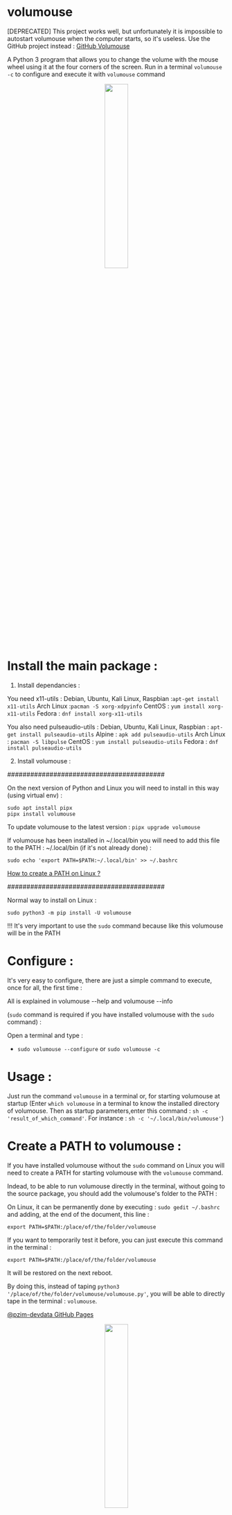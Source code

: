 # volumouse
[DEPRECATED] This project works well, but unfortunately it is impossible to autostart volumouse when the computer starts, so it's useless. Use the GitHub project instead : [GitHub Volumouse](https://github.com/pzim-devdata/volumouse)

 A Python 3 program that allows you to change the volume with the mouse wheel using it at the four corners of the screen. 
Run in a terminal `volumouse -c` to configure and execute it with `volumouse` command


<p align="center" width="100%">
    <img width="33%" src="https://www.evinco-software.com/eng/techImage/volumouse-mouse-volume-control.jpg"> 
</p>


# Install the main package :


1. Install dependancies :

You need x11-utils :
Debian, Ubuntu, Kali Linux, Raspbian :`apt-get install x11-utils`
Arch Linux :`pacman -S xorg-xdpyinfo`
CentOS : `yum install xorg-x11-utils`
Fedora : `dnf install xorg-x11-utils`

You also need pulseaudio-utils :
Debian, Ubuntu, Kali Linux, Raspbian : `apt-get install pulseaudio-utils`
Alpine : `apk add pulseaudio-utils`
Arch Linux : `pacman -S libpulse`
CentOS : `yum install pulseaudio-utils`
Fedora : `dnf install pulseaudio-utils`


2. Install volumouse :

#########################################

On the next version of Python and Linux you will need to install in this way (using virtual env) :

```
sudo apt install pipx
pipx install volumouse
```
To update volumouse to the latest version :
`pipx upgrade volumouse`

If volumouse has been installed in ~/.local/bin you will need to add this file to the PATH : ~/.local/bin (if it's not already done) :

`sudo echo 'export PATH=$PATH:~/.local/bin' >> ~/.bashrc`

[How to create a PATH on Linux ?](https://linuxize.com/post/how-to-add-directory-to-path-in-linux/)

#########################################

Normal way to install on Linux :

```
sudo python3 -m pip install -U volumouse
```

!!! It's very important to use the `sudo` command because like this volumouse will be in the PATH


# Configure :


It's very easy to configure, there are just a simple command to execute, once for all, the first time :

All is explained in volumouse --help and volumouse --info

(`sudo` command is required if you have installed volumouse with the `sudo` command) :

Open a terminal and type :
- `sudo volumouse --configure` or `sudo volumouse -c`



# Usage : 


Just run the command `volumouse` in a terminal or, for starting volumouse at startup (Enter `which volumouse` in a terminal to know the installed directory of volumouse. Then as startup parameters,enter this command : `sh -c 'result_of_which_command'`. For instance : `sh -c '~/.local/bin/volumouse'`)



# Create a PATH to volumouse :


If you have installed volumouse without the `sudo` command on Linux you will need to create a PATH for starting volumouse with the `volumouse` command.

Indead, to be able to run volumouse directly in the terminal, without going to the source package, you should add the volumouse's folder to the PATH :

On Linux, it can be permanently done by executing : `sudo gedit ~/.bashrc` and adding, at the end of the document, this line :

`export PATH=$PATH:/place/of/the/folder/volumouse`



If you want to temporarily test it before, you can just execute this command in the terminal : 

`export PATH=$PATH:/place/of/the/folder/volumouse` 

It will be restored on the next reboot.



By doing this, instead of taping `python3 '/place/of/the/folder/volumouse/volumouse.py'`,
you will be able to directly tape in the terminal : `volumouse`.






[@pzim-devdata GitHub Pages](https://github.com/pzim-devdata/volumouse/issues)












<p align="center" width="100%">
    <img width="33%" src="https://avatars.githubusercontent.com/u/52496172?v=4"> 
</p>

------------------------------------------------------------------

- [Licence](https://github.com/pzim-devdata/DATA-developer/raw/master/LICENSE)
MIT License Copyright (c) 2023 pzim-devdata

------------------------------------------------------------------

Created by @pzim-devdata - feel free to contact me!
